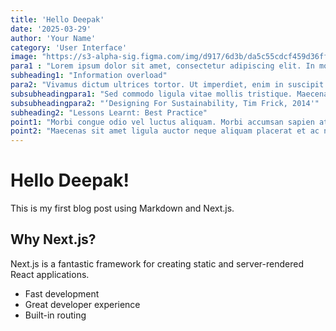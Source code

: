 ```yaml
---
title: 'Hello Deepak'
date: '2025-03-29'
author: 'Your Name'
category: 'User Interface'
image: "https://s3-alpha-sig.figma.com/img/d917/6d3b/da5c55cdcf459d36ff016315d1e52cf4?Expires=1745193600&Key-Pair-Id=APKAQ4GOSFWCW27IBOMQ&Signature=aJEd5EZ2Qlp26JI8vDbBV4gc-F4qmIBvRr3v6G8wSbiPUsDnVOH2fzeywVc6XhNIH8BqPctvFn0PQYoHe2wJoXRbk6xOr0ilMnoRFY-n0c2del6XF6f5lrz9BshrBgLiCpEJjCYnD~2tWUz5UqnfEpc-ErUota39GodDm6pRhzDIJJ8ATETu-AUiyw41iWjsA7xWvWuFrJr54sCpnBFmZdE3gIplhFVRU5ae3yIkJV~CFK7zI3Uu1PpJtKKeLSxY8xEpQDdkN9w9ZHagzA09xPWFMHnAiE0ENADli0UXyCgIs3O4thRHPftV-R8AzjGj~ScFt7mvi7tZmQ1SMwZUUA__"
para1 : "Lorem ipsum dolor sit amet, consectetur adipiscing elit. In mollis sagittis sem ac porta. Sed commodo ligula vitae mollis tristique. Maecenas egestas semper mauris. Duis tempus blandit ultrices. Proin elit nulla, viverra id suscipit quis, tristique a dolor. Sed dapibus, orci ac luctus tincidunt, massa erat porttitor odio, non imperdiet dui risus et elit."
subheading1: "Information overload"
para2: "Vivamus dictum ultrices tortor. Ut imperdiet, enim in suscipit dignissim, mauris massa pellentesque augue, quis ultricies sem tortor et velit."
subsubheadingpara1: "Sed commodo ligula vitae mollis tristique. Maecenas egestas semper mauris. Duis tempus blandit ultrices. Proin elit nulla, viverra id suscipit quis, tristique a dolor."
subsubheadingpara2: "‘Designing For Sustainability, Tim Frick, 2014'"
subheading2: "Lessons Learnt: Best Practice"
point1: "Morbi congue odio vel luctus aliquam. Morbi accumsan sapien at lorem ultricies aliquam eu eu nisl. Suspendisse."
point2: "Maecenas sit amet ligula auctor neque aliquam placerat et ac neque. Proin risus eros, fringilla eu suscipit dignissim, dignissim."
---
```


# Hello Deepak!

This is my first blog post using Markdown and Next.js.

## Why Next.js?

Next.js is a fantastic framework for creating static and server-rendered React applications.

- Fast development
- Great developer experience
- Built-in routing
